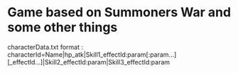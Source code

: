 # Game based on Summoners War and some other things

characterData.txt format :
characterId=Name|hp_atk|Skill1_effectId:param[:param...][_effectId...]|Skill2_effectId:param|Skill3_effectId:param